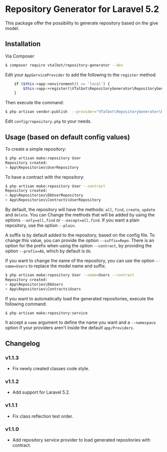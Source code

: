 # Repository Generator for Laravel 5.2

This package offer the possibility to generate repository based on the give model.


## Installation

Via Composer

``` bash
$ composer require vtalbot/repository-generator --dev
```

Edit your `AppServiceProvider` to add the following to the `register` method:

``` php
    if ($this->app->environment() == 'local') {
        $this->app->register(\VTalbot\RepositoryGenerator\RepositoryGeneratorServiceProvider::class);
    }
```

Then execute the command:

``` bash
$ php artisan vendor:publish  --provider="VTalbot\RepositoryGenerator\RepositoryGeneratorServiceProvider" --tag=config
```

Edit `config/repository.php` to your needs.


## Usage (based on default config values)

To create a simple repository:

``` bash
$ php artisan make:repository User
Repository created:
> App\Repositories\UserRepository
``` 

To have a contract with the repository:

``` bash
$ php artisan make:repository User --contract
Repository created:
> App\Repositories\DbUserRepository
> App\Repositories\Contracts\UserRepository
```

By default, the repository will have the methods: `all`, `find`, `create`, `update` and `delete`. You can
Change the methods that will be added by using the options `--only=all,find` or `--except=all,find`. If you
want a plain repository, use the option `--plain`.

A suffix is by default added to the repository, based on the config file. To change this value, you can provide
the option `--suffix=Repo`. There is an option for the prefix when using the option `--contract`, by providing
the option `--prefix=Ab`, which by default is `Db`.

If you want to change the name of the repository, you can use the option `--name=Users` to replace the model
name and suffix.

``` bash
$ php artisan make:repository User --name=Users --contract
Repository created:
> App\Repositories\DbUsers
> App\Repositories\Contracts\Users
```

If you want to automatically load the generated repositories, execute the following command:

``` bash
$ php artisan make:repository:service
```

It accept a `name` argument to define the name you want and a `--namespace` option if your providers aren't inside
the default `app/Providers`.


## Changelog

### v1.1.3

* Fix newly created classes code style.

### v1.1.2

* Add support for Laravel 5.2.

### v1.1.1

* Fix class reflection test order.

### v1.1.0

* Add repository service provider to load generated repositories with contract.